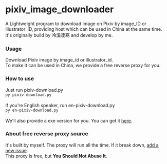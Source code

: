 # pixiv_image_downloader
A Lightweight program to download image on Pixiv by image_ID or Illustrator_ID, providing host which can be used in China at the same time.<br>
It's originally build by 冷溪凌寒 and develop by me.<br>
<h3>Usage</h3>
Download Pixiv image by image_id or illustrator_id.<br>
To make it can be used in China, we provide a free reverse proxy for you.
<h3>How to use</h3>
Just run pixiv-download.py<br>
<code>py pixiv-download.py</code><br><br>
If you're English speaker, run en-pixiv-download.py<br>
 <code>py en-pixiv-download.py</code><br><br>
 We'll also provide a exe version for you. You can get it <a href="https://github.com/ldcivan/pixiv_image_downloader/releases/tag/v1.0" target="_blank">here</a>.
<h3>About free reverse proxy source</h3>
It's built by myself. The proxy will run all the time. If it break down, <a href="https://github.com/ldcivan/pixiv_image_downloader/issues/new">add a new issue</a>.<br>
This proxy is free, but <b>You Should Not Abuse It</b>.
